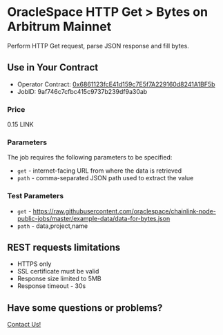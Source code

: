 # OracleSpace HTTP Get > Bytes on Arbitrum Mainnet

Perform HTTP Get request, parse JSON response and fill bytes.

## Use in Your Contract

- Operator Contract: [0x6861123fcE41d159c7E5f7A229160d8241A1BF5b](https://arbiscan.io/address/0x6861123fcE41d159c7E5f7A229160d8241A1BF5b)
- JobID: 9af746c7cfbc415c9737b239df9a30ab

### Price

0.15 LINK

### Parameters

The job requires the following parameters to be specified:

- `get` - internet-facing URL from where the data is retrieved
- `path` - comma-separated JSON path used to extract the value

### Test Parameters

- `get` - https://raw.githubusercontent.com/oraclespace/chainlink-node-public-jobs/master/example-data/data-for-bytes.json
- `path` - data,project,name

## REST requests limitations

- HTTPS only
- SSL certificate must be valid
- Response size limited to 5MB
- Response timeout - 30s

## Have some questions or problems?

[Contact Us!](https://github.com/oraclespace/chainlink-node-public-jobs#contact-us)
